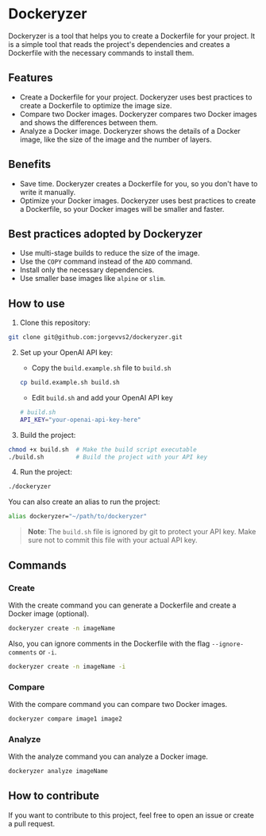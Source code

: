# Dockeryzer

Dockeryzer is a tool that helps you to create a Dockerfile for your project.
It is a simple tool that reads the project's dependencies and creates a Dockerfile with the necessary commands to install them.

## Features

- Create a Dockerfile for your project. Dockeryzer uses best practices to create a Dockerfile to optimize the image size.
- Compare two Docker images. Dockeryzer compares two Docker images and shows the differences between them.
- Analyze a Docker image. Dockeryzer shows the details of a Docker image, like the size of the image and the number of layers.

## Benefits
- Save time. Dockeryzer creates a Dockerfile for you, so you don't have to write it manually.
- Optimize your Docker images. Dockeryzer uses best practices to create a Dockerfile, so your Docker images will be smaller and faster.

## Best practices adopted by Dockeryzer
- Use multi-stage builds to reduce the size of the image.
- Use the `COPY` command instead of the `ADD` command.
- Install only the necessary dependencies.
- Use smaller base images like `alpine` or `slim`.

## How to use

1. Clone this repository:
    
```bash
git clone git@github.com:jorgevvs2/dockeryzer.git
```

2. Set up your OpenAI API key:
   - Copy the `build.example.sh` file to `build.sh`
   ```bash
   cp build.example.sh build.sh
   ```
   - Edit `build.sh` and add your OpenAI API key
   ```bash
   # build.sh
   API_KEY="your-openai-api-key-here"
   ```

3. Build the project:
```bash
chmod +x build.sh  # Make the build script executable
./build.sh         # Build the project with your API key
```

4. Run the project:
```bash
./dockeryzer
```

You can also create an alias to run the project:
```bash
alias dockeryzer="~/path/to/dockeryzer"
```

> **Note**: The `build.sh` file is ignored by git to protect your API key. Make sure not to commit this file with your actual API key.

## Commands

### Create

With the create command you can generate a Dockerfile and create a Docker image (optional).

```bash
dockeryzer create -n imageName
```

Also, you can ignore comments in the Dockerfile with the flag `--ignore-comments` or `-i`.
```bash
dockeryzer create -n imageName -i
```

### Compare

With the compare command you can compare two Docker images.

```bash
dockeryzer compare image1 image2
```

### Analyze

With the analyze command you can analyze a Docker image.

```bash
dockeryzer analyze imageName
```

## How to contribute

If you want to contribute to this project, feel free to open an issue or create a pull request.